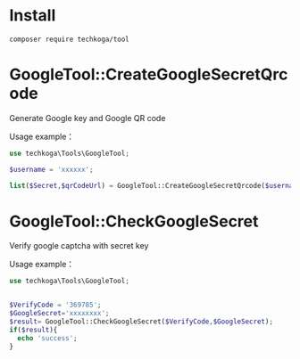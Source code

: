 # Install  
``
 composer require techkoga/tool
``
 
# GoogleTool::CreateGoogleSecretQrcode 
Generate Google key and Google QR code

Usage example： 
   ```php
use techkoga\Tools\GoogleTool;  

$username = 'xxxxxx';   

list($Secret,$qrCodeUrl) = GoogleTool::CreateGoogleSecretQrcode($username);
```

# GoogleTool::CheckGoogleSecret 
Verify google captcha with secret key

Usage example： 
 
```php
use techkoga\Tools\GoogleTool;  


$VerifyCode = '369785';   
$GoogleSecret='xxxxxxxx';
$result= GoogleTool::CheckGoogleSecret($VerifyCode,$GoogleSecret);
if($result){
  echo 'success';
}

```
